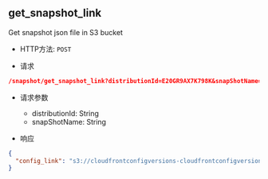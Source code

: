 ## get_snapshot_link

Get snapshot json file in S3 bucket

- HTTP方法: `POST`

- 请求
```json
/snapshot/get_snapshot_link?distributionId=E20GR9AX7K798K&snapShotName=snapshot2
```

- 请求参数
    - distributionId: String
    - snapShotName: String


- 响应
```json
{
  "config_link": "s3://cloudfrontconfigversions-cloudfrontconfigversions-rtzhljpc7u0i/E20GR9AX7K798K/2022/06/30/E20GR9AX7K798K_2022-06-30-12-10-14.json"
}
```

